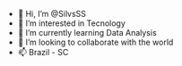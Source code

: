 - 👋 Hi, I’m @SilvsSS
- 👀 I’m interested in Tecnology
- 🌱 I’m currently learning Data Analysis
- 💞️ I’m looking to collaborate with the world
- 📫 Brazil - SC
